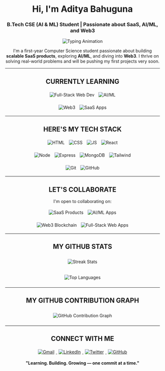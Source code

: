 <!-- START - Profile README -->

<h1 align="center"><b>Hi, I'm Aditya Bahuguna</b></h1>
<h3 align="center">
  B.Tech CSE (AI & ML) Student | Passionate about SaaS, AI/ML, and Web3
</h3>

<!-- Animated Typing Effect -->
<p align="center">
  <img src="https://readme-typing-svg.herokuapp.com?font=JetBrains+Mono&size=28&pause=1000&color=00FFC6&center=true&vCenter=true&width=600&lines=Learning+Relentlessly.;Building+with+Purpose.;Aiming+for+Excellence." alt="Typing Animation" />
</p>

<p align="center">
  I'm a first-year Computer Science student passionate about building 
  <b>scalable SaaS products</b>, exploring <b>AI/ML</b>, and diving into <b>Web3</b>.  
  I thrive on solving real-world problems and will be pushing my first projects very soon.
</p>

---

<h2 align="center"><b>CURRENTLY LEARNING</b></h2>
<p align="center">
  <img src="https://img.shields.io/badge/Full-Stack_Web_Development-61DAFB?style=for-the-badge&logo=react&logoColor=white&animation=shine" alt="Full-Stack Web Dev" style="margin:5px;">
  <img src="https://img.shields.io/badge/AI/ML-FF6F61?style=for-the-badge&logo=python&logoColor=white&animation=shine" alt="AI/ML" style="margin:5px;">
</p>
<p align="center">
  <img src="https://img.shields.io/badge/Blockchain_Web3-6A5ACD?style=for-the-badge&logo=ethereum&logoColor=white&animation=shine" alt="Web3" style="margin:5px;">
  <img src="https://img.shields.io/badge/SaaS_Apps-00C6FF?style=for-the-badge&logo=heroku&logoColor=white&animation=shine" alt="SaaS Apps" style="margin:5px;">
</p>

---

<h2 align="center"><b>HERE'S MY TECH STACK</b></h2>
<p align="center">
  <img src="https://img.shields.io/badge/HTML5-FF5733?style=for-the-badge&logo=html5&logoColor=white&animation=shine" alt="HTML" style="margin:5px;">
  <img src="https://img.shields.io/badge/CSS3-1572B6?style=for-the-badge&logo=css3&logoColor=white&animation=shine" alt="CSS" style="margin:5px;">
  <img src="https://img.shields.io/badge/JavaScript-F7DF1E?style=for-the-badge&logo=javascript&logoColor=black&animation=shine" alt="JS" style="margin:5px;">
  <img src="https://img.shields.io/badge/React-61DAFB?style=for-the-badge&logo=react&logoColor=20232A&animation=shine" alt="React" style="margin:5px;">
</p>
<p align="center">
  <img src="https://img.shields.io/badge/Node.js-339933?style=for-the-badge&logo=node.js&logoColor=white&animation=shine" alt="Node" style="margin:5px;">
  <img src="https://img.shields.io/badge/Express.js-404D59?style=for-the-badge&logo=express&logoColor=white&animation=shine" alt="Express" style="margin:5px;">
  <img src="https://img.shields.io/badge/MongoDB-47A248?style=for-the-badge&logo=mongodb&logoColor=white&animation=shine" alt="MongoDB" style="margin:5px;">
  <img src="https://img.shields.io/badge/Tailwind_CSS-06B6D4?style=for-the-badge&logo=tailwind-css&logoColor=white&animation=shine" alt="Tailwind" style="margin:5px;">
</p>
<p align="center">
  <img src="https://img.shields.io/badge/Git-F05032?style=for-the-badge&logo=git&logoColor=white&animation=shine" alt="Git" style="margin:5px;">
  <img src="https://img.shields.io/badge/GitHub-181717?style=for-the-badge&logo=github&logoColor=white&animation=shine" alt="GitHub" style="margin:5px;">
</p>

---

<h2 align="center"><b>LET'S COLLABORATE</b></h2>
<p align="center">I'm open to collaborating on:</p>
<p align="center">
  <img src="https://img.shields.io/badge/SaaS_Products-00C6FF?style=for-the-badge&animation=shine" alt="SaaS Products" style="margin:5px;">
  <img src="https://img.shields.io/badge/AI/ML_Apps-FF6F61?style=for-the-badge&animation=shine" alt="AI/ML Apps" style="margin:5px;">
</p>
<p align="center">
  <img src="https://img.shields.io/badge/Web3_Blockchain-6A5ACD?style=for-the-badge&animation=shine" alt="Web3 Blockchain" style="margin:5px;">
  <img src="https://img.shields.io/badge/Full-Stack_Web_Apps-61DAFB?style=for-the-badge&animation=shine" alt="Full-Stack Web Apps" style="margin:5px;">
</p>

---

<h2 align="center"><b>MY GITHUB STATS</b></h2>
<p align="center">
  <img src="https://github-readme-streak-stats.herokuapp.com/?user=zeditya&theme=react&hide_border=true&ring=00FFC6&fire=00FFC6&currStreakLabel=00FFC6" alt="Streak Stats" style="margin:10px 5px;">
</p>
<p align="center">
  <img src="https://github-readme-stats.vercel.app/api/top-langs/?username=zeditya&layout=compact&theme=react&title_color=00FFC6&icon_color=00FFC6&hide_border=true&bg_color=0D1117" alt="Top Languages" style="margin:10px 5px;">
</p>

---

<h2 align="center"><b>MY GITHUB CONTRIBUTION GRAPH</b></h2>
<p align="center">
  <picture>
    <source media="(prefers-color-scheme: dark)" srcset="https://github-readme-activity-graph.vercel.app/graph?username=zeditya&theme=react-dark&hide_border=true&area=true&custom_title=My%20Contribution%20Graph">
    <source media="(prefers-color-scheme: light)" srcset="https://github-readme-activity-graph.vercel.app/graph?username=zeditya&theme=github-light&hide_border=true&area=true&custom_title=My%20Contribution%20Graph">
    <img src="https://github-readme-activity-graph.vercel.app/graph?username=zeditya&theme=react-dark&hide_border=true&area=true&custom_title=My%20Contribution%20Graph" alt="GitHub Contribution Graph" style="margin:10px 5px;">
  </picture>
</p>

---

<h2 align="center"><b>CONNECT WITH ME</b></h2>
<p align="center">
  <a href="mailto:adityabahuguna098@gmail.com">
    <img src="https://img.shields.io/badge/Gmail-D14836?style=for-the-badge&logo=gmail&logoColor=white&animation=shine" alt="Gmail" style="margin:5px;">
  </a>
  <a href="https://www.linkedin.com/in/aditya-bahuguna-1b1607360">
    <img src="https://img.shields.io/badge/LinkedIn-0A66C2?style=for-the-badge&logo=linkedin&logoColor=white&animation=shine" alt="LinkedIn" style="margin:5px;">
  </a>
  <a href="https://x.com/zeditya?t=dgQxyIpScT2j6UcvkbsEdQ&s=08">
    <img src="https://img.shields.io/badge/X_(Twitter)-000000?style=for-the-badge&logo=twitter&logoColor=white&animation=shine" alt="Twitter" style="margin:5px;">
  </a>
  <a href="https://github.com/zeditya">
    <img src="https://img.shields.io/badge/GitHub-181717?style=for-the-badge&logo=github&logoColor=white&animation=shine" alt="GitHub" style="margin:5px;">
  </a>
</p>

<p align="center"><b>"Learning. Building. Growing — one commit at a time."</b></p>

<!-- END - Profile README -->
